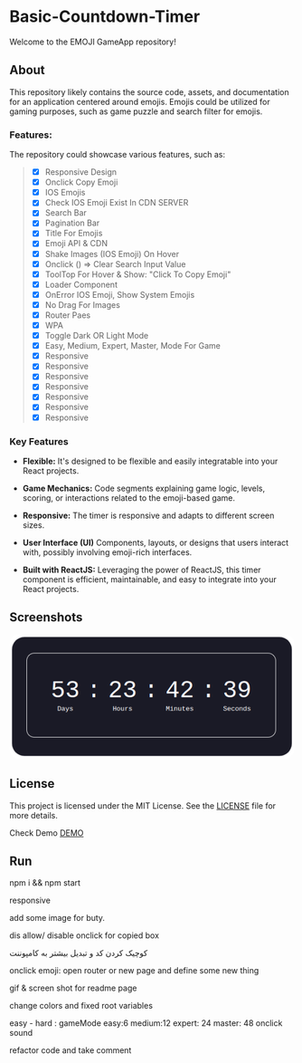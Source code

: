 # Basic-Countdown-Timer

Welcome to the EMOJI GameApp repository!

## About

This repository likely contains the source code, assets, and documentation for an application centered around emojis. Emojis could be utilized for gaming purposes, such as game puzzle and search filter for emojis.

### Features:
The repository could showcase various features, such as:

> - [x] Responsive Design
> - [x] Onclick Copy Emoji
> - [x] IOS Emojis
> - [x] Check IOS Emoji Exist In CDN SERVER
> - [x] Search Bar
> - [x] Pagination Bar
> - [x] Title For Emojis
> - [x] Emoji API & CDN
> - [x] Shake Images (IOS Emoji) On Hover
> - [x] Onclick () => Clear Search Input Value
> - [x] ToolTop For Hover & Show: "Click To Copy Emoji"
> - [x] Loader Component
> - [x] OnError IOS Emoji, Show System Emojis
> - [x] No Drag For Images
> - [x] Router Paes
> - [x] WPA
> - [x] Toggle Dark OR Light Mode
> - [x] Easy, Medium, Expert, Master, Mode For Game
> - [x] Responsive
> - [x] Responsive
> - [x] Responsive
> - [x] Responsive
> - [x] Responsive
> - [x] Responsive
> - [x] Responsive

### Key Features

- **Flexible:** It's designed to be flexible and easily integratable into your React projects. 

- **Game Mechanics:** Code segments explaining game logic, levels, scoring, or interactions related to the emoji-based game.

- **Responsive:** The timer is responsive and adapts to different screen sizes.

- **User Interface (UI)** Components, layouts, or designs that users interact with, possibly involving emoji-rich interfaces.

- **Built with ReactJS:** Leveraging the power of ReactJS, this timer component is efficient, maintainable, and easy to integrate into your React projects.

## Screenshots
<div>
  <img width="825" src="https://raw.githubusercontent.com/amirrahemi01/Basic-Countdown-Timer/main/Screenshot.png" style="border-radius: 1rem;">
</div>

## License

This project is licensed under the MIT License. See the [LICENSE](LICENSE.txt) file for more details.

Check Demo <a href="https://amirrahemi-countdown.vercel.app/" target="_blank">DEMO</a>

## Run 

npm i && npm start



responsive

add some image for buty.

dis allow/ disable onclick for copied box

کوچیک کردن کد و تبدیل بیشتر به کامپوننت

onclick emoji: open router or new page and define some new thing

gif & screen shot for readme page

change colors and fixed root variables 

easy - hard : gameMode  easy:6 medium:12 expert: 24 master: 48
onclick sound

refactor code and take comment
